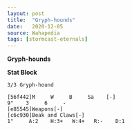 ```yaml
---
layout: post
title:  "Gryph-hounds"
date:   2020-12-05
source: Wahapedia
tags: [stormcast-eternals]
---
```


**Gryph-hounds**

**Stat Block**
```
3/3 Gryph-hound
```

```
[56f442]M     W     B     Sa    [-]
9"    3     6     -     
[e85545]Weapons[-]
[c6c930]Beak and Claws[-]
1"     A:2    H:3+   W:4+   R:-    D:1   
```



